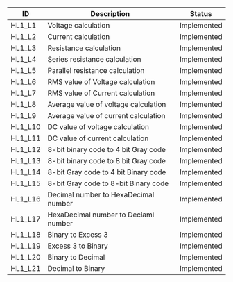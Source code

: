 ID |  Description                 | Status  |  
-------|------------------------|------|
HL1_L1 | Voltage calculation        |Implemented   |
HL1_L2 | Current calculation        |Implemented   |
HL1_L3 | Resistance calculation     |Implemented   |
HL1_L4 | Series resistance calculation|Implemented |
HL1_L5 | Parallel resistance calculation|Implemented|
HL1_L6 | RMS value of Voltage calculation        |Implemented   |
HL1_L7 | RMS value of Current calculation        |Implemented   |
HL1_L8 | Average value of voltage calculation     |Implemented   |
HL1_L9 | Average value of current calculation|Implemented |
HL1_L10 | DC value of voltage calculation|Implemented|
HL1_L11 | DC value of current calculation | Implemented|
 HL1_L12           | 8-bit binary code to 4 bit Gray code   | Implemented|
   HL1_L13           | 8-bit binary code to 8 bit Gray code   | Implemented|
   HL1_L14           | 8-bit Gray code to 4 bit Binary code   | Implemented|
   HL1_L15           | 8-bit Gray code to 8-bit Binary code   | Implemented|
   HL1_L16           | Decimal number to HexaDecimal number   | Implemented|
   HL1_L17           | HexaDecimal number to Deciaml number   | Implemented|
   HL1_L18 | Binary to Excess 3       |Implemented   |
HL1_L19 | Excess 3 to Binary       |Implemented   |
HL1_L20 | Binary to Decimal   |Implemented   |
HL1_L21 | Decimal to Binary|Implemented |



